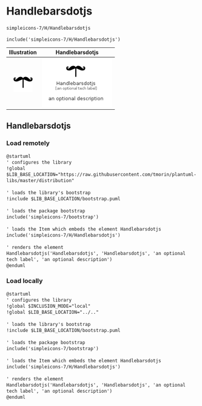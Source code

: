 # Handlebarsdotjs


```text
simpleicons-7/H/Handlebarsdotjs
```

```text
include('simpleicons-7/H/Handlebarsdotjs')
```



| Illustration | Handlebarsdotjs |
| :---: | :---: |
| ![illustration for Illustration](../../simpleicons-7/H/Handlebarsdotjs.png) | ![illustration for Handlebarsdotjs](../../simpleicons-7/H/Handlebarsdotjs.Local.png) |




## Handlebarsdotjs

### Load remotely
```plantuml
@startuml
' configures the library
!global $LIB_BASE_LOCATION="https://raw.githubusercontent.com/tmorin/plantuml-libs/master/distribution"

' loads the library's bootstrap
!include $LIB_BASE_LOCATION/bootstrap.puml

' loads the package bootstrap
include('simpleicons-7/bootstrap')

' loads the Item which embeds the element Handlebarsdotjs
include('simpleicons-7/H/Handlebarsdotjs')

' renders the element
Handlebarsdotjs('Handlebarsdotjs', 'Handlebarsdotjs', 'an optional tech label', 'an optional description')
@enduml
```

### Load locally
```plantuml
@startuml
' configures the library
!global $INCLUSION_MODE="local"
!global $LIB_BASE_LOCATION="../.."

' loads the library's bootstrap
!include $LIB_BASE_LOCATION/bootstrap.puml

' loads the package bootstrap
include('simpleicons-7/bootstrap')

' loads the Item which embeds the element Handlebarsdotjs
include('simpleicons-7/H/Handlebarsdotjs')

' renders the element
Handlebarsdotjs('Handlebarsdotjs', 'Handlebarsdotjs', 'an optional tech label', 'an optional description')
@enduml
```

